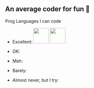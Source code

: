 ## An average coder for fun 🌱

Prog Languages I can code
- Excellent:
<img src="https://upload.wikimedia.org/wikipedia/commons/1/18/C_Programming_Language.svg" width="50" height="50"> <img src="https://github.com/isocpp/logos/blob/master/cpp_logo.svg" width="50" height="50">


- OK:
- Meh:
- Barely:
- Almost never, but I try:
